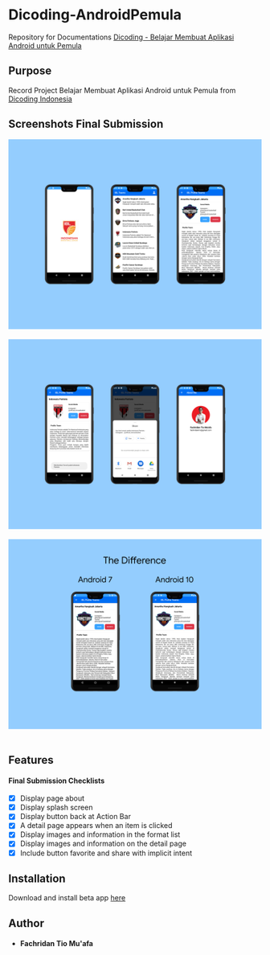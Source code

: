 # Dicoding-AndroidPemula
Repository for Documentations [Dicoding - Belajar Membuat Aplikasi Android untuk Pemula](https://www.dicoding.com/academies/51)

## Purpose
Record Project Belajar Membuat Aplikasi Android untuk Pemula from [Dicoding Indonesia](https://www.dicoding.com/)

## Screenshots Final Submission
![Group 1](https://raw.githubusercontent.com/fachridantm/Dicoding-AndroidPemula/main/IBLTeams/app/screenshots/Group-1.png)&nbsp;
![Group 2](https://raw.githubusercontent.com/fachridantm/Dicoding-AndroidPemula/main/IBLTeams/app/screenshots/Group-2.png)&nbsp;
![Group 3](https://raw.githubusercontent.com/fachridantm/Dicoding-AndroidPemula/main/IBLTeams/app/screenshots/Group-3.png)&nbsp;


 ## Features
#### Final Submission Checklists

- [x] Display page about
- [x] Display splash screen
- [x] Display button back at Action Bar
- [x] A detail page appears when an item is clicked
- [x] Display images and information in the format list
- [x] Display images and information on the detail page
- [x] Include button favorite and share with implicit intent

## Installation
Download and install beta app [here](https://github.com/fachridantm/Dicoding-AndroidPemula/releases/download/v.1.0-beta/app-debug.apk)

## Author
* #### Fachridan Tio Mu'afa
